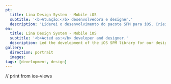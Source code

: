 ```yaml
---
pt:
  title: Lina Design System - Mobile iOS
  subtitle: '<b>Atuação:</b> desenvolvedora e designer.'
  description: 'Liderei o desenvolvimento do pacote SPM para iOS. Criei scripts para gerar arquivos swift usando Style-Dictionary, e organizei tokens de componentes considerando as particularidades da stack mobile. Construí a arquitetura de estilos e modificadores para os componentes, separando responsabilidades de customização e lógica particular do componente em cada framework (UIKit ou SwiftUI).'
en:
  title: Lina Design System - Mobile iOS
  subtitle: '<b>Acted as:</b> developer and designer.'
  description: Led the development of the iOS SPM library for our design system. Created scripts to generate custom swift files using Style-dictionary, and organized the components' tokens considering the particularities of the mobile environment. Also constructed the architecture for the components' styles and modifiers, leaving for the component only the logic particular to its framework (UIKit or SwiftUI).
gallery:
  direction: portrait
  images:
tags: [development, design]
---
```

// print from ios-views